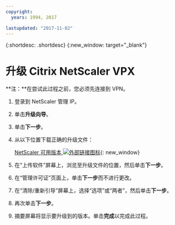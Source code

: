 ```yaml
---
copyright:
  years: 1994, 2017

lastupdated: "2017-11-02"
---
```


{:shortdesc: .shortdesc}
{:new_window: target="_blank"}

# 升级 Citrix NetScaler VPX

**注：**在尝试此过程之前，您必须先连接到 VPN。

1. 登录到 NetScaler 管理 IP。
2. 单击**升级向导**。
3. 单击**下一步**。
4. 从以下位置下载正确的升级文件：

	[NetScaler 可用版本 ![外部链接图标](../../icons/launch-glyph.svg "外部链接图标")](http://downloads.softlayer.local/citrix/netscaler/){: new_window}

5. 在“上传软件”屏幕上，浏览至升级文件的位置，然后单击**下一步**。
6. 在“管理许可证”页面上，单击**下一步**而不进行更改。
7. 在“清除/重新引导”屏幕上，选择“选项”或“两者”，然后单击**下一步**。
8. 再次单击**下一步**。
9. 摘要屏幕将显示要升级到的版本。单击**完成**以完成此过程。
